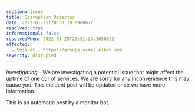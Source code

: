 ```yaml
---
section: issue
title: Disruption Detected
date: 2022-01-25T20:30:19.898867Z
resolved: true
informational: false
resolvedWhen: 2022-01-25T20:31:26.165082Z
affected:
  - Snikket - https://groups.esmailelbob.xyz
severity: disrupted
---
```

*Investigating* - We are investigating a potential issue that might affect the uptime of one our of services. We are sorry for any inconvenience this may cause you. This incident post will be updated once we have more information.

This is an automatic post by a monitor bot.
        